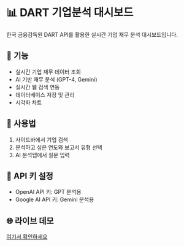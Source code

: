# 📊 DART 기업분석 대시보드

한국 금융감독원 DART API를 활용한 실시간 기업 재무 분석 대시보드입니다.

## 🚀 기능
- 실시간 기업 재무 데이터 조회
- AI 기반 재무 분석 (GPT-4, Gemini)
- 실시간 웹 검색 연동
- 데이터베이스 저장 및 관리
- 시각화 차트

## 🔧 사용법
1. 사이드바에서 기업 검색
2. 분석하고 싶은 연도와 보고서 유형 선택
3. AI 분석탭에서 질문 입력

## 🔑 API 키 설정
- OpenAI API 키: GPT 분석용
- Google AI API 키: Gemini 분석용

## 🌐 라이브 데모
[여기서 확인하세요](https://dart-dashboard.streamlit.app)